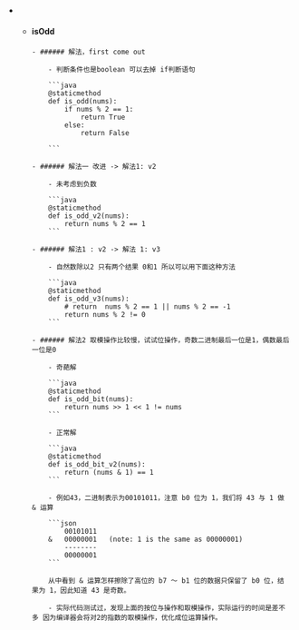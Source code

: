 - - #### isOdd

		- ###### 解法，first come out

			- 判断条件也是boolean 可以去掉 if判断语句

			```java
			@staticmethod
			def is_odd(nums):
			    if nums % 2 == 1:
			        return True
			    else:
			        return False
			        
			```

		- ###### 解法一 改进 -> 解法1: v2

			- 未考虑到负数

			```java
			@staticmethod
			def is_odd_v2(nums):
			    return nums % 2 == 1
			```

		- ###### 解法1 : v2 -> 解法 1: v3

			- 自然数除以2 只有两个结果 0和1 所以可以用下面这种方法

			```java
			@staticmethod
			def is_odd_v3(nums):
			    # return  nums % 2 == 1 || nums % 2 == -1
			    return nums % 2 != 0
			```

		- ###### 解法2 取模操作比较慢，试试位操作，奇数二进制最后一位是1，偶数最后一位是0

			- 奇葩解

			```java
			@staticmethod
			def is_odd_bit(nums):
			    return nums >> 1 << 1 != nums
			```

			- 正常解

			```java
			@staticmethod
			def is_odd_bit_v2(nums):
			    return (nums & 1) == 1
			```

			- 例如43，二进制表示为00101011，注意 b0 位为 1，我们将 43 与 1 做 & 运算

			```json
			    00101011
			&   00000001   (note: 1 is the same as 00000001)
			    --------
			    00000001
			```

			从中看到 & 运算怎样擦除了高位的 b7 ～ b1 位的数据只保留了 b0 位，结果为 1，因此知道 43 是奇数。

			- 实际代码测试过，发现上面的按位与操作和取模操作，实际运行的时间是差不多 因为编译器会将对2的指数的取模操作，优化成位运算操作。